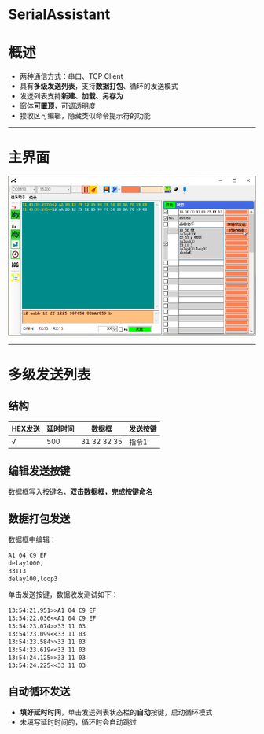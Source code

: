 # SerialAssistant
# 概述
* 两种通信方式：串口、TCP Client  
* 具有**多级发送列表**，支持**数据打包**、循环的发送模式  
* 发送列表支持**新建、加载、另存为**  
* 窗体**可置顶**，可调透明度  
* 接收区可编辑，隐藏类似命令提示符的功能  

---

# 主界面

![主界面](主界面.png)

---

# 多级发送列表
## 结构
  

| HEX发送 | 延时时间 | 数据框 | 发送按键  
| ---------- | -----------| ---------- | -----------|  
| √ | 500 | 31 32 32 35 | 指令1  


## 编辑发送按键
数据框写入按键名，**双击数据框，完成按键命名**

## 数据打包发送
数据框中编辑：  
```
A1 04 C9 EF
delay1000,
33113
delay100,loop3
```  
单击发送按键，数据收发测试如下：
```
13:54:21.951>>A1 04 C9 EF
13:54:22.036<<A1 04 C9 EF
13:54:23.074>>33 11 03
13:54:23.099<<33 11 03
13:54:23.584>>33 11 03
13:54:23.619<<33 11 03
13:54:24.125>>33 11 03
13:54:24.225<<33 11 03
```  

## 自动循环发送
* **填好延时时间**，单击发送列表状态栏的**自动**按键，启动循环模式
* 未填写延时时间的，循环时会自动跳过

